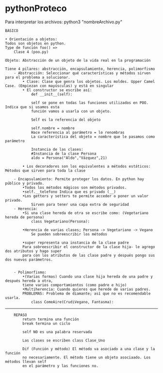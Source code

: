 # pythonProteco

Para interpretar los archivos:
    python3 "nombreArchivo.py"

    BÁSICO
    
    • Orientación a objetos:
    Todos son objetos en python.
    Type de función foo() => 
        Clase 4 (poo.py)

    Objeto: Abstracción de un objeto de la vida real en la programación
    
    Tiene 4 pilares: abstracción, encapsulamiento, herencia, polimorfismo
        - Abstracción: Seleccionar qué características y métodos sirven para el problema a solucionar.
            • Clase: Clase que genra los objetos. Los moldes. Upper Camel Case. (Empiezan con mayúsculas) y está en singular
            • El constructor se escribe así:
                def __init__(self):
                
                self se pone en todas las funciones utilizados en POO. Indica que si usamos esta
                función vamos a usarla con un objeto.
                
                Self es la referencia del objeto
                
                self.nombre = nombre
                Hace referencia al parámetro = lo renombras
                La característica del objeto = nombre que le pasamos como parámetro
                
                Instancia de las clases:
                #Instancia de la clase Persona
                aldo = Persona("Aldo","Vázquez",21)
            
            • Los decoradores son los equivalentes a métodos estáticos: Métodos que sirven para toda la clase
                
        - Encapsulamiento: Permite proteger los datos. En python hay público y privado.
            •Todos los métodos mágicos son métodos privados.
            •self.__telefono Indica que es privado (__)
            •Los getters y setters te permite acceder o poner un valor privado. 
                Sirven para tener una capa extra de seguridad
        - Herencia:
            •Si una clase hereda de otra se escribe como: (Vegetariano hereda de persona)
                class Vegetariano(Persona):
                
            •Herencia de varias clases; Persona -> Vegetariano -> Vegano
                Se pueden sobreescribir los métodos
                
            •super representa una instancia de la clase padre
            Para sobreescribir el constructor de la clase hija- le agrego dos atributos y hago super
            para con los atributos de las clase padre y después pongo sus dos nuevos parámetros.
            
            
        - Polimorfismo:
            •(Varias formas) Cuando una clase hija hereda de una padre y después hereda a otra,
            tiene varios comportamientos (como padre e hijo)
            •Multiherencia: Cuando quieres que herede de varias padres.
            PROBLEMAS: Problema de diamante; así que no es recomendable usarla.
                class ComeAire(CrudiVegano, Fantasma):
                
            

------------------------------------------------------------------------------------------------------------------------------------------------------------------------------
        REPASO
            return termina una función
            break termina un ciclo
            
            self NO es una palabra reservada
            
            Las clases se escriben class Clase_Uno
            
            Dif (Función y método) El método va asociado a una clase y la función
            no necesariamente. El método tiene un objeto asociaado. Los métodos llevan self
            en el parámetro y las funciones no.
        
    
